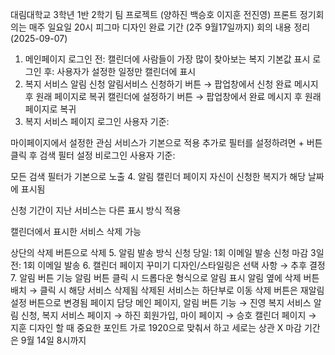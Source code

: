 대림대학교 3학년 1반 2학기 팀 프로젝트 (양하진 백승호 이지훈 전진영)
프론트 정기회의는 매주 일요일 20시
피그마 디자인 완료 기간 (2주 9월17일까지)
회의 내용 정리 (2025-09-07)
1. 메인페이지
로그인 전: 캘린더에 사람들이 가장 많이 찾아보는 복지 기본값 표시
로그인 후: 사용자가 설정한 일정만 캘린더에 표시
2. 복지 서비스 알림 신청
알림서비스 신청하기 버튼 → 팝업창에서 신청 완료 메시지 후 원래 페이지로 복귀
캘린더에 설정하기 버튼 → 팝업창에서 완료 메시지 후 원래 페이지로 복귀
3. 복지 서비스 페이지
로그인 사용자 기준:

마이페이지에서 설정한 관심 서비스가 기본으로 적용
추가로 필터를 설정하려면 + 버튼 클릭 후 검색 필터 설정
비로그인 사용자 기준:

모든 검색 필터가 기본으로 노출
4. 알림 캘린더 페이지
자신이 신청한 복지가 해당 날짜에 표시됨

신청 기간이 지난 서비스는 다른 표시 방식 적용

캘린더에서 표시한 서비스 삭제 가능

상단의 삭제 버튼으로 삭제
5. 알림 발송 방식
신청 당일: 1회 이메일 발송
신청 마감 3일 전: 1회 이메일 발송
6. 캘린더 페이지 꾸미기
디자인/스타일링은 선택 사항 → 추후 결정
7. 알림 버튼 기능
알림 버튼 클릭 시 드롭다운 형식으로 알림 표시
알림 옆에 삭제 버튼 배치 → 클릭 시 해당 서비스 삭제됨
삭제된 서비스는 하단부로 이동
삭제 버튼은 재알림 설정 버튼으로 변경됨
페이지 담당
메인 페이지, 알림 버튼 기능 → 진영
복지 서비스 알림 신청, 복지 서비스 페이지 → 하진
회원가입, 마이 페이지 → 승호
캘린더 페이지 → 지훈
디자인 할 때 중요한 포인트 가로 1920으로 맞춰서 하고 세로는 상관 X
마감 기간은 9월 14일 8시까지
